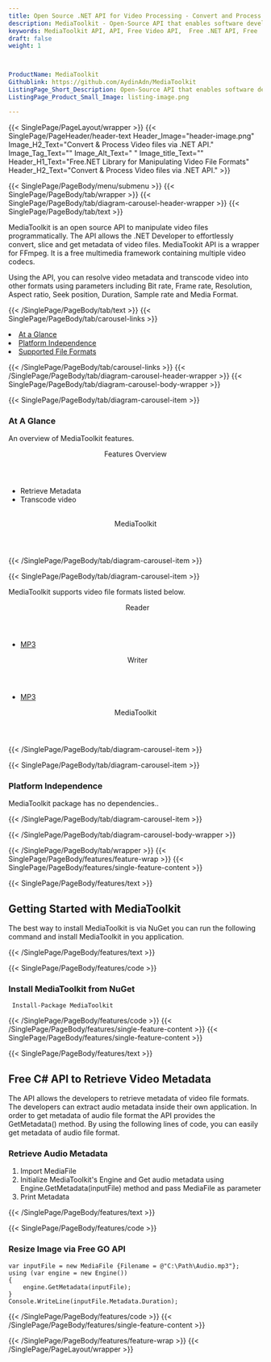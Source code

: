 ```yaml
---
title: Open Source .NET API for Video Processing - Convert and Process Video Files
description: MediaToolkit - Open-Source API that enables software developers to convert and process Video File Formats using .NET applications.
keywords: MediaToolkit API, API, Free Video API,  Free .NET API, Free .NET API, Free MP4 API, Open Source MP4 API, Free MP4 .NET, Random .NET API, Free .NET Video, Free Video API
draft: false
weight: 1



ProductName: MediaToolkit
Githublink: https://github.com/AydinAdn/MediaToolkit
ListingPage_Short_Description: Open-Source API that enables software developers to convert and process Video File Formats using .NET applications.
ListingPage_Product_Small_Image: listing-image.png 

---
```


{{< SinglePage/PageLayout/wrapper >}}
{{< SinglePage/PageHeader/header-text
Header_Image="header-image.png"
Image_H2_Text="Convert & Process Video files via .NET API."
Image_Tag_Text=""
Image_Alt_Text=" "
Image_title_Text=""
Header_H1_Text="Free.NET Library for Manipulating Video File Formats"
Header_H2_Text="Convert & Process Video files via .NET API." >}}

{{< SinglePage/PageBody/menu/submenu >}}
{{< SinglePage/PageBody/tab/wrapper >}}
{{< SinglePage/PageBody/tab/diagram-carousel-header-wrapper >}}
{{< SinglePage/PageBody/tab/text >}}



<p>MediaToolkit is an open source API to manipulate video files programmatically. The API allows the .NET Developer to effortlessly convert, slice and get metadata of video files. 
MediaTookit API is a wrapper for FFmpeg. It is a free multimedia framework containing multiple video codecs.</p>
<p>Using the API, you can resolve video metadata and transcode video into other formats using parameters including Bit rate, Frame rate, Resolution, Aspect ratio, Seek position, Duration, Sample rate and Media Format.</p>

{{< /SinglePage/PageBody/tab/text >}}
{{< SinglePage/PageBody/tab/carousel-links >}}

<li data-target="#diagramcarousel" data-slide-to="0"><a href="#">At a Glance</a></li>
<li data-target="#diagramcarousel" data-slide-to="2"><a href="#">Platform Independence</a></li>
<li data-target="#diagramcarousel" data-slide-to="1"><a class="activetab" href="#">Supported File Formats</a></li>


{{< /SinglePage/PageBody/tab/carousel-links >}}
{{< /SinglePage/PageBody/tab/diagram-carousel-header-wrapper >}}
{{< SinglePage/PageBody/tab/diagram-carousel-body-wrapper >}}

{{< SinglePage/PageBody/tab/diagram-carousel-item >}}
<h3>At A Glance</h3>
<p>An overview of MediaToolkit features.</p>
<div class="diagram1 d1-poi">
<div class="d1-row">
<div class="d1-col d1-left"><header>Features Overview</header>
<ul>
<li>Retrieve Metadata</li>
<li>Transcode video</li>
</ul>
</div>
<!--/left-->
<div class="d1-col d1-right"> </div>
</div>
<div class="d1-logo" style="border: none;"><header>MediaToolkit</header><footer><small></small></footer></div>
<!--/logo--></div>
<!--/diagram1-->
{{< /SinglePage/PageBody/tab/diagram-carousel-item >}}

{{< SinglePage/PageBody/tab/diagram-carousel-item >}}
<p>MediaToolkit supports video file formats listed below.</p>
<div class="diagram1 d2  d1-poi">
<div class="d1-row">
<div class="d1-col d1-left"><header><i class="fa fa-arrows-v "> </i> Reader</header>
<ul>
<li><a href="https://docs.fileformat.com/audio/mp3/">MP3</a></li>
</ul>
</div>
<!--/left-->
<div class="d1-col d1-right"><header><i class="fa  fa-long-arrow-down"> </i> Writer</header>
<ul>
<li><a href="https://docs.fileformat.com/audio/mp3/">MP3</a></li>
</ul>
</div>
<!--/right--></div>
<!--/row-->
<div class="d1-logo" style="border: none;"><header>MediaToolkit</header><footer><small></small></footer></div>
<!--/logo--></div>
<!--/diagram2-->
{{< /SinglePage/PageBody/tab/diagram-carousel-item >}}

{{< SinglePage/PageBody/tab/diagram-carousel-item >}}
<h3>Platform Independence</h3>
<p>MediaToolkit package has no dependencies..</p>
{{< /SinglePage/PageBody/tab/diagram-carousel-item >}}

{{< /SinglePage/PageBody/tab/diagram-carousel-body-wrapper >}}

{{< /SinglePage/PageBody/tab/wrapper >}}
{{< SinglePage/PageBody/features/feature-wrap >}}
{{< SinglePage/PageBody/features/single-feature-content >}}

{{< SinglePage/PageBody/features/text >}}
<h2 class="h2title">Getting Started with MediaToolkit</h2>
<p>The best way to install MediaToolkit is via NuGet you can run the following command and install MediaToolkit in you application.</p>
{{< /SinglePage/PageBody/features/text >}}

{{< SinglePage/PageBody/features/code >}}
<h3>Install MediaToolkit from NuGet</h3>
<pre><code class="html"> Install-Package MediaToolkit</code></pre>


{{< /SinglePage/PageBody/features/code >}}
{{< /SinglePage/PageBody/features/single-feature-content >}}
{{< SinglePage/PageBody/features/single-feature-content >}}

{{< SinglePage/PageBody/features/text >}}
<h2 class="h2title">Free C# API to Retrieve Video Metadata</h2>
<p>The API allows the developers to retrieve metadata of video file formats. The developers can extract audio metadata inside their own application. In order to get metadata of audio file format the API provides the GetMetadata() method. By using the following lines of code, you can easily get metadata of audio file format.</p>
<h3>Retrieve Audio Metadata</h3>
<ol>
<li>Import MediaFile</li>
<li>Initialize MediaToolkit's Engine and Get audio metadata using Engine.GetMetadata(inputFile) method and pass MediaFile as parameter</li>
<li>Print Metadata</li>
</ol>
{{< /SinglePage/PageBody/features/text >}}

{{< SinglePage/PageBody/features/code >}}
<h3>Resize Image  via Free GO API</h3>
<pre><code class="c#">var inputFile = new MediaFile {Filename = @"C:\Path\Audio.mp3"};
using (var engine = new Engine())
{
    engine.GetMetadata(inputFile);
}
Console.WriteLine(inputFile.Metadata.Duration);</code></pre>
{{< /SinglePage/PageBody/features/code >}}
{{< /SinglePage/PageBody/features/single-feature-content >}}

{{< /SinglePage/PageBody/features/feature-wrap >}}
{{< /SinglePage/PageLayout/wrapper >}}